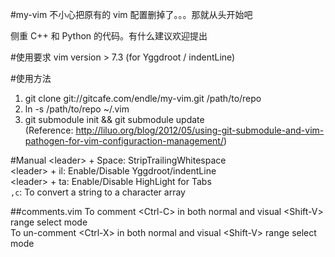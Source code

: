 #my-vim
不小心把原有的 vim 配置删掉了。。。那就从头开始吧

侧重 C++ 和 Python 的代码。有什么建议欢迎提出

#使用要求
vim version > 7.3 (for  Yggdroot / indentLine)

#使用方法
1. git clone git://gitcafe.com/endle/my-vim.git /path/to/repo  
2. ln -s /path/to/repo  ~/.vim  
3. git submodule init && git submodule update  
(Reference: <http://liluo.org/blog/2012/05/using-git-submodule-and-vim-pathogen-for-vim-configuraction-management/>)

#Manual
\<leader\> + Space: StripTrailingWhitespace  
\<leader\> + il: Enable/Disable Yggdroot/indentLine  
\<leader\> + ta: Enable/Disable HighLight for Tabs  
`,c`: To convert a string to a character array  

##comments.vim
To comment  \<Ctrl-C\> in both normal and visual \<Shift-V\> range select mode  
To un-comment \<Ctrl-X\> in both normal and visual \<Shift-V\> range select mode  
